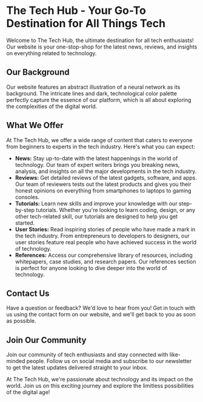 <!--font:IBM Plex Sans-->

# The Tech Hub - Your Go-To Destination for All Things Tech

Welcome to The Tech Hub, the ultimate destination for all tech enthusiasts! Our website is your one-stop-shop for the latest news, reviews, and insights on everything related to technology. 

## Our Background

Our website features an abstract illustration of a neural network as its background. The intricate lines and dark, technological color palette perfectly capture the essence of our platform, which is all about exploring the complexities of the digital world.

## What We Offer

At The Tech Hub, we offer a wide range of content that caters to everyone from beginners to experts in the tech industry. Here's what you can expect:

- **News:** Stay up-to-date with the latest happenings in the world of technology. Our team of expert writers brings you breaking news, analysis, and insights on all the major developments in the tech industry.
- **Reviews:** Get detailed reviews of the latest gadgets, software, and apps. Our team of reviewers tests out the latest products and gives you their honest opinions on everything from smartphones to laptops to gaming consoles.
- **Tutorials:** Learn new skills and improve your knowledge with our step-by-step tutorials. Whether you're looking to learn coding, design, or any other tech-related skill, our tutorials are designed to help you get started.
- **User Stories:** Read inspiring stories of people who have made a mark in the tech industry. From entrepreneurs to developers to designers, our user stories feature real people who have achieved success in the world of technology.
- **References:** Access our comprehensive library of resources, including whitepapers, case studies, and research papers. Our references section is perfect for anyone looking to dive deeper into the world of technology.

## Contact Us

Have a question or feedback? We'd love to hear from you! Get in touch with us using the contact form on our website, and we'll get back to you as soon as possible.

## Join Our Community

Join our community of tech enthusiasts and stay connected with like-minded people. Follow us on social media and subscribe to our newsletter to get the latest updates delivered straight to your inbox.

At The Tech Hub, we're passionate about technology and its impact on the world. Join us on this exciting journey and explore the limitless possibilities of the digital age!

<!--

Write me content for website with wallpaper which alt text is:

"An abstract illustration of a neural network, with intricate lines and a dark and technological color palette."

The name/title of the page should not be 1:1 copy of the alt text but rather a real content of the website which is using this wallpaper.

- Use markdown format 
- Start with heading
- Heading should be short and concise
- The content should look like a real website 
- The website should not be about the wallpaper, wallpaper is just a related background
- Heading should be contain work "wallpaper" or "background"
- Include real sections like references, contact, user stories, etc. use things relevant to the page purpose.
- Feel free to use structure like headings, bullets, numbering, blockquotes, paragraphs, horizontal lines, etc.
- You can use formatting like bold or _italic_
- You can include UTF-8 emojis
- Links should be only #hash anchors (and you can refer to the document itself)
- Do not include images


---


# The Tech Hub - Your Go-To Destination for All Things Tech

Welcome to The Tech Hub, the ultimate destination for all tech enthusiasts! Our website is your one-stop-shop for the latest news, reviews, and insights on everything related to technology. 

## Our Background

Our website features an abstract illustration of a neural network as its background. The intricate lines and dark, technological color palette perfectly capture the essence of our platform, which is all about exploring the complexities of the digital world.

## What We Offer

At The Tech Hub, we offer a wide range of content that caters to everyone from beginners to experts in the tech industry. Here's what you can expect:

- **News:** Stay up-to-date with the latest happenings in the world of technology. Our team of expert writers brings you breaking news, analysis, and insights on all the major developments in the tech industry.
- **Reviews:** Get detailed reviews of the latest gadgets, software, and apps. Our team of reviewers tests out the latest products and gives you their honest opinions on everything from smartphones to laptops to gaming consoles.
- **Tutorials:** Learn new skills and improve your knowledge with our step-by-step tutorials. Whether you're looking to learn coding, design, or any other tech-related skill, our tutorials are designed to help you get started.
- **User Stories:** Read inspiring stories of people who have made a mark in the tech industry. From entrepreneurs to developers to designers, our user stories feature real people who have achieved success in the world of technology.
- **References:** Access our comprehensive library of resources, including whitepapers, case studies, and research papers. Our references section is perfect for anyone looking to dive deeper into the world of technology.

## Contact Us

Have a question or feedback? We'd love to hear from you! Get in touch with us using the contact form on our website, and we'll get back to you as soon as possible.

## Join Our Community

Join our community of tech enthusiasts and stay connected with like-minded people. Follow us on social media and subscribe to our newsletter to get the latest updates delivered straight to your inbox.

At The Tech Hub, we're passionate about technology and its impact on the world. Join us on this exciting journey and explore the limitless possibilities of the digital age!

-->
